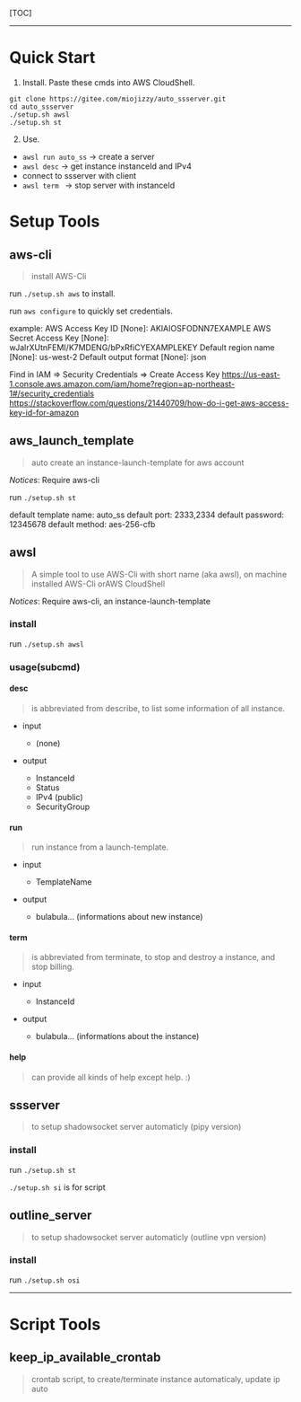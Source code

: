 [TOC]


---

# Quick Start

1. Install. Paste these cmds into AWS CloudShell.
```
git clone https://gitee.com/miojizzy/auto_ssserver.git
cd auto_ssserver
./setup.sh awsl
./setup.sh st
```
2. Use. 
- `awsl run auto_ss` -> create a server 
- `awsl desc` -> get instance instanceId and IPv4 
- connect to ssserver with client
- `awsl term ` -> stop server with instanceId




# Setup Tools


## aws-cli

> install AWS-Cli

run `./setup.sh aws` to install.

run `aws configure` to quickly set credentials.

example:
AWS Access Key ID [None]: AKIAIOSFODNN7EXAMPLE
AWS Secret Access Key [None]: wJalrXUtnFEMI/K7MDENG/bPxRfiCYEXAMPLEKEY
Default region name [None]: us-west-2
Default output format [None]: json

Find in IAM => Security Credentials => Create Access Key
https://us-east-1.console.aws.amazon.com/iam/home?region=ap-northeast-1#/security_credentials
https://stackoverflow.com/questions/21440709/how-do-i-get-aws-access-key-id-for-amazon



## aws_launch_template

> auto create an instance-launch-template for aws account

*Notices*: Require aws-cli

run `./setup.sh st` 

default template name: auto_ss
default port: 2333,2334
default password: 12345678
default method: aes-256-cfb 




## awsl

> A simple tool to use AWS-Cli with short name (aka awsl),
> on machine installed AWS-Cli orAWS CloudShell

*Notices*: Require aws-cli, an instance-launch-template 

### install 

run `./setup.sh awsl`

### usage(subcmd)

#### desc

> is abbreviated from describe, to list some information of all instance.

- input 
    - (none)

-  output
    - InstanceId
    - Status
    - IPv4 (public)
    - SecurityGroup

#### run

> run instance from a launch-template.

- input 
    - TemplateName 

- output
    - bulabula... (informations about new instance)

#### term

> is abbreviated from terminate, to stop and destroy a instance, and stop billing.

- input
    - InstanceId

- output
    - bulabula... (informations about the instance)

#### help

> can provide all kinds of help except help. :)
    



## ssserver

> to setup shadowsocket server automaticly (pipy version)

### install

run `./setup.sh st`

`./setup.sh si` is for script




## outline_server

> to setup shadowsocket server automaticly (outline vpn version)

### install

run `./setup.sh osi`



-----

# Script Tools

## keep_ip_available_crontab

> crontab script, to create/terminate instance automaticaly, update ip auto


